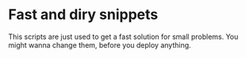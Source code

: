 # Fast and diry snippets

This scripts are just used to get a fast solution for small problems. 
You might wanna change them, before you deploy anything.
